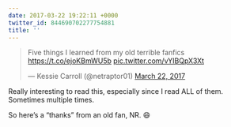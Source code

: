 ```yaml
---
date: 2017-03-22 19:22:11 +0000
twitter_id: 844690702277754881
title: ''
---
```


<blockquote class="twitter-tweet"><p lang="en" dir="ltr">Five things I learned from my old terrible fanfics <a href="https://t.co/ejoKBmWU5b">https://t.co/ejoKBmWU5b</a> <a href="https://t.co/vYIBQpX3Xt">pic.twitter.com/vYIBQpX3Xt</a></p>&mdash; Kessie Carroll (@netraptor01) <a href="https://twitter.com/netraptor01/status/844676222219141121?ref_src=twsrc%5Etfw">March 22, 2017</a></blockquote>
<script async src="https://platform.twitter.com/widgets.js" charset="utf-8"></script>

Really interesting to read this, especially since I read ALL of them. Sometimes multiple times.

So here’s a “thanks” from an old fan, NR. 😄
